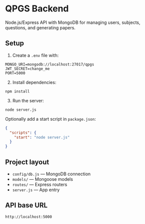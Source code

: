 # QPGS Backend

Node.js/Express API with MongoDB for managing users, subjects, questions, and generating papers.

## Setup

1. Create a `.env` file with:

```
MONGO_URI=mongodb://localhost:27017/qpgs
JWT_SECRET=change_me
PORT=5000
```

2. Install dependencies:

```
npm install
```

3. Run the server:

```
node server.js
```

Optionally add a start script in `package.json`:

```json
{
  "scripts": {
    "start": "node server.js"
  }
}
```

## Project layout

- `config/db.js` — MongoDB connection
- `models/` — Mongoose models
- `routes/` — Express routers
- `server.js` — App entry

## API base URL

`http://localhost:5000`
